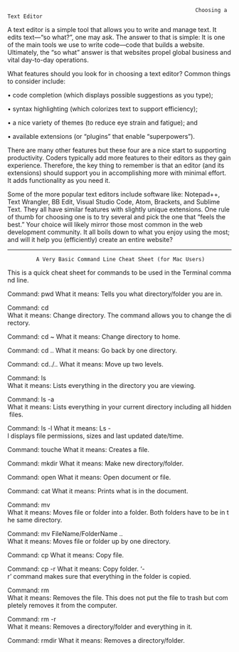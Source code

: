                                                                Choosing a Text Editor

A text editor is a simple tool that allows you to write and manage text. It edits text—“so what?”, one may ask.  The answer to that is simple:  It is one of the main tools we use to write code—code that builds a website.  Ultimately, the “so what” answer is that websites propel global business and vital day-to-day operations.

What features should you look for in choosing a text editor?  Common things to consider include:

•	code completion (which displays possible suggestions as you type);

•	syntax highlighting (which colorizes text to support efficiency);

•	a nice variety of themes (to reduce eye strain and fatigue); and 

•	available extensions (or “plugins” that enable “superpowers”).


There are many other features but these four are a nice start to supporting productivity.  Coders typically add more features to their editors as they gain experience.  Therefore, the key thing to remember is that an editor (and its extensions) should support you in accomplishing more with minimal effort.  It adds functionality as you need it.

Some of the more popular text editors include software like:  Notepad++, Text Wrangler, BB Edit, Visual Studio Code, Atom, Brackets, and Sublime Text.  They all have similar features with slightly unique extensions.  One rule of thumb for choosing one is to try several and pick the one that “feels the best.”  Your choice will likely mirror those most common in the web development community.  It all boils down to what you enjoy using the most; and will it help you (efficiently) create an entire website?

-------------------------

             A Very Basic Command Line Cheat Sheet (for Mac Users)

This is a quick cheat sheet for commands to be used in the Terminal command line.

Command: pwd
What it means: Tells you what directory/folder you are in.

Command: cd
What it means: Change directory. The command allows you to change the directory.

Command: cd ~
What it means: Change directory to home.

Command: cd ..
What it means: Go back by one directory.

Command: cd../..
What it means: Move up two levels.

Command: ls
What it means: Lists everything in the directory you are viewing.

Command: ls -a
What it means: Lists everything in your current directory including all hidden files.

Command: ls -l
What it means: Ls -l displays file permissions, sizes and last updated date/time.

Command: touche
What it means: Creates a file.

Command: mkdir
What it means: Make new directory/folder.

Command: open
What it means: Open document or file.

Command: cat
What it means: Prints what is in the document.

Command: mv
What it means: Moves file or folder into a folder. Both folders have to be in the same directory.

Command: mv FileName/FolderName ..
What it means: Moves file or folder up by one directory.

Command: cp
What it means: Copy file.

Command: cp -r
What it means: Copy folder. ‘- r’ command makes sure that everything in the folder is copied.

Command: rm
What it means: Removes the file. This does not put the file to trash but completely removes it from the computer.

Command: rm -r
What it means: Removes a directory/folder and everything in it.

Command: rmdir
What it means: Removes a directory/folder. 































